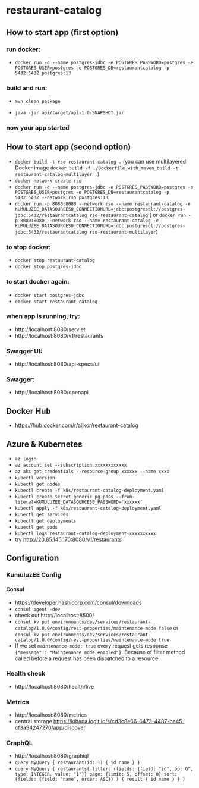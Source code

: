 # restaurant-catalog

## How to start app (first option)

### run docker:

- `docker run -d --name postgres-jdbc -e POSTGRES_PASSWORD=postgres -e POSTGRES_USER=postgres -e POSTGRES_DB=restaurantcatalog -p 5432:5432 postgres:13`

### build and run:

- `mvn clean package`

- `java -jar api/target/api-1.0-SNAPSHOT.jar`

### now your app started

## How to start app (second option)

- `docker build -t rso-restaurant-catalog .` (you can use multilayered Docker
  image `docker build -f ./Dockerfile_with_maven_build -t restaurant-catalog-multilayer .`)
- `docker network create rso`
- `docker run -d --name postgres-jdbc -e POSTGRES_PASSWORD=postgres -e POSTGRES_USER=postgres -e POSTGRES_DB=restaurantcatalog -p 5432:5432 --network rso postgres:13`
- `docker run -p 8080:8080 --network rso --name restaurant-catalog -e KUMULUZEE_DATASOURCES0_CONNECTIONURL=jdbc:postgresql://postgres-jdbc:5432/restaurantcatalog rso-restaurant-catalog` (
  or `docker run -p 8080:8080 --network rso --name restaurant-catalog -e KUMULUZEE_DATASOURCES0_CONNECTIONURL=jdbc:postgresql://postgres-jdbc:5432/restaurantcatalog rso-restaurant-multilayer`)

### to stop docker:

- `docker stop restaurant-catalog`
- `docker stop postgres-jdbc`

### to start docker again:

- `docker start postgres-jdbc`
- `docker start restaurant-catalog`

### when app is running, try:

- http://localhost:8080/servlet
- http://localhost:8080/v1/restaurants

### Swagger UI:

- http://localhost:8080/api-specs/ui

### Swagger:

- http://localhost:8080/openapi

## Docker Hub

- https://hub.docker.com/r/aljkor/restaurant-catalog

## Azure & Kubernetes

- `az login`
- `az account set --subscription xxxxxxxxxxxx`
- `az aks get-credentials --resource-group xxxxxx --name xxxx`
- `kubectl version`
- `kubectl get nodes`
- `kubectl create -f k8s/restaurant-catalog-deployment.yaml`
- `kubectl create secret generic pg-pass --from-literal=KUMULUZEE_DATASOURCES0_PASSWORD='xxxxxx'`
- `kubectl apply -f k8s/restaurant-catalog-deployment.yaml`
- `kubectl get services`
- `kubectl get deployments`
- `kubectl get pods`
- `kubectl logs restaurant-catalog-deployment-xxxxxxxxxx`
- try http://20.85.145.170:8080/v1/restaurants

## Configuration

### KumuluzEE Config
#### Consul
- https://developer.hashicorp.com/consul/downloads
- `consul agent -dev`
- check out http://localhost:8500/
- `consul kv put environments/dev/services/restaurant-catalog/1.0.0/config/rest-properties/maintenance-mode false` or `consul kv put environments/dev/services/restaurant-catalog/1.0.0/config/rest-properties/maintenance-mode true`
- If we set `maintenance-mode: true` every request gets response `{"message" : "Maintenance mode enabled"}`. Because of
filter method called before a request has been dispatched to a resource.

### Health check
- http://localhost:8080/health/live

### Metrics
- http://localhost:8080/metrics
- central storage https://kibana.logit.io/s/cd3c8e66-6473-4487-ba45-cf3a94247270/app/discover

### GraphQL
- http://localhost:8080/graphiql
- `query MyQuery {
  restaurant(id: 1) {
  id
  name
  }
  }`
- `query MyQuery {
  restaurants(
  filter: {fields: {field: "id", op: GT, type: INTEGER, value: "1"}}
  page: {limit: 5, offset: 0}
  sort: {fields: {field: "name", order: ASC}}
  ) {
  result {
  id
  name
  }
  }
  }`